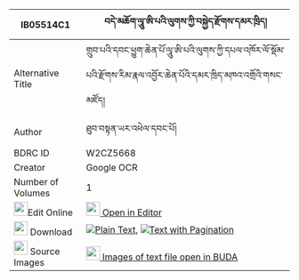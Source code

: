 |IB05514C1|བདེ་མཆོག་ལཱུ་ཨི་པའི་ལུགས་ཀྱི་བསྐྱེད་རྫོགས་དམར་ཁྲིད། 
| --- | --- 
|Alternative Title |གྲུབ་པའི་དབང་ཕྱུག་ཆེན་པོ་ལཱུ་ཨི་པའི་ལུགས་ཀྱི་དཔལ་འཁོར་ལོ་སྡོམ་པའི་རྫོགས་རིམ་རྣལ་འབྱོར་ཆེན་པོའི་དམར་ཁྲིད་མཁའ་འགྲོའི་གསང་མཛོད།
|Author| ཐུབ་བསྟན་ཡར་འཕེལ་དབང་པོ།
|BDRC ID | W2CZ5668
|Creator | Google OCR
|Number of Volumes| 1
|<img width="25" src="https://img.icons8.com/color/25/000000/edit-property.png">Edit Online| [<img width="25" src="https://avatars.githubusercontent.com/u/45091458?s=200&v=4"> Open in Editor](http://editor.openpecha.org/IB05514C1)
|<img width="25" src="https://img.icons8.com/fluent/48/000000/download-2.png"/>  Download | [![](https://img.icons8.com/color/20/000000/txt.png)Plain Text](https://github.com/Openpecha/IB05514C1/releases/download/v1/demchok_lu_ipa_i_luk_kyi_kyedz_plain_IB05514C1.zip), [![](https://img.icons8.com/color/20/000000/txt.png)Text with Pagination](https://github.com/Openpecha/IB05514C1/releases/download/v1/demchok_lu_ipa_i_luk_kyi_kyedz_pages_IB05514C1.zip)
|<img width="25" src="https://img.icons8.com/plasticine/100/000000/pictures-folder.png"/>  Source Images | [<img width="25" src="https://library.bdrc.io/icons/BUDA-small.svg"> Images of text file open in BUDA](https://library.bdrc.io/show/bdr:W2CZ5668)